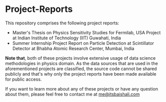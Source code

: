 # Project-Reports

This repository comprises the following project reports:

* Master's Thesis on Physics Sensitivity Studies for Fermilab, USA Project at Indian Institute of Technology (IIT) Guwahati, India
* Summer Internship Project Report on Particle Detection at Scintillator Detector at Bhabha Atomic Research Center, Mumbai, India

<b>Note that</b>, both of these projects involve extensive usage of data science methodologies in physics domain. As the data sources that are used in the aforementioned projects are classified, the source code cannot be shared publicly and that's why only the project reports have been made available for public access.

If you want to learn more about any of these projects or have any question about them, please feel free to contact me at <a href='mailto:me@itsbaishali.com'>me@itsbaishali.com</a>
